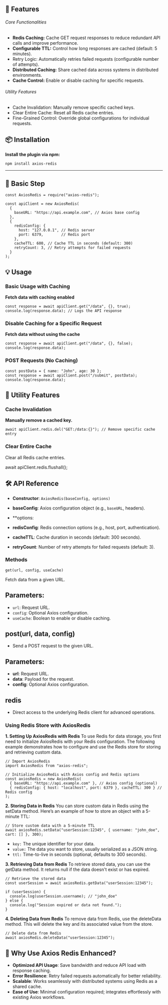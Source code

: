 ## 🚀 Features
###### Core Functionalities
- **Redis Caching:** Cache GET request responses to reduce redundant API calls and improve performance.
- **Configurable TTL:** Control how long responses are cached (default: 5 minutes).
- Retry Logic: Automatically retries failed requests (configurable number of attempts).
- **Distributed Caching:** Share cached data across systems in distributed environments.
- **Cache Control:** Enable or disable caching for specific requests.

###### Utility Features
- Cache Invalidation: Manually remove specific cached keys.
- Clear Entire Cache: Reset all Redis cache entries.
- Fine-Grained Control: Override global configurations for individual requests.

## 📦 Installation
**Install the plugin via npm:**



    npm install axios-redis

---

## 🚀 **Basic Step**


    const AxiosRedis = require("axios-redis");
    
    const apiClient = new AxiosRedis(
      {
        baseURL: "https://api.example.com", // Axios base config
      },
      {
        redisConfig: {
          host: "127.0.0.1", // Redis server
          port: 6379,        // Redis port
        },
        cacheTTL: 600, // Cache TTL in seconds (default: 300)
        retryCount: 3, // Retry attempts for failed requests
      }
    );


## 💡 **Usage**

### Basic Usage with Caching

**Fetch data with caching enabled**


    const response = await apiClient.get("/data", {}, true);
    console.log(response.data); // Logs the API response


### Disable Caching for a Specific Request

**Fetch data without using the cache**


    const response = await apiClient.get("/data", {}, false);
    console.log(response.data);


### POST Requests (No Caching)



    const postData = { name: "John", age: 30 };
    const response = await apiClient.post("/submit", postData);
    console.log(response.data);


## 🔧 **Utility Features**

### Cache Invalidation
**Manually remove a cached key.**


    await apiClient.redis.del("GET:/data:{}"); // Remove specific cache entry

### Clear Entire Cache
Clear all Redis cache entries.

await apiClient.redis.flushall();




## 🛠 API Reference
- **Constructor**: `AxiosRedis(baseConfig, options)`
 - **baseConfig**: Axios configuration object (e.g., `baseURL`, headers).

 - **options:
 - **redisConfig**: Redis connection options (e.g., host, port, authentication).
 - **cacheTTL**: Cache duration in seconds (default: 300 seconds).
 - **retryCount**: Number of retry attempts for failed requests (default: 3).

### Methods

 

    get(url, config, useCache)
 Fetch data from a given URL.

## Parameters:
   - `url`: Request URL.
   - `config`: Optional Axios configuration.
   - `useCache`: Boolean to enable or disable caching.

## **post(url, data, config)**

 - Send a POST request to the given URL.
 
## Parameters:
   - **url**: Request URL.
   - **data**: Payload for the request.
   - **config**: Optional Axios configuration.

## redis

 - Direct access to the underlying Redis client for advanced operations.

### Using Redis Store with AxiosRedis
**1. Setting Up AxiosRedis with Redis**
To use Redis for data storage, you first need to initialize AxiosRedis with your Redis configuration. The following example demonstrates how to configure and use the Redis store for storing and retrieving custom data.



    // Import AxiosRedis
    import AxiosRedis from "axios-redis";
    
    // Initialize AxiosRedis with Axios config and Redis options
    const axiosRedis = new AxiosRedis(
      { baseURL: "https://api.example.com" }, // Axios config (optional)
      { redisConfig: { host: "localhost", port: 6379 }, cacheTTL: 300 } // Redis config
    );
	

**2. Storing Data in Redis**
You can store custom data in Redis using the setData method. Here’s an example of how to store an object with a 5-minute TTL:




    // Store custom data with a 5-minute TTL
    await axiosRedis.setData("userSession:12345", { username: "john_doe", cart: [] }, 300);

- `key:` The unique identifier for your data.
- `value:` The data you want to store, usually serialized as a JSON string.
- `ttl:` Time-to-live in seconds (optional, defaults to 300 seconds).

**3. Retrieving Data from Redis**
To retrieve stored data, you can use the getData method. It returns null if the data doesn't exist or has expired.




    // Retrieve the stored data
    const userSession = await axiosRedis.getData("userSession:12345");
    
    if (userSession) {
      console.log(userSession.username); // "john_doe"
    } else {
      console.log("Session expired or data not found.");
    }

**4. Deleting Data from Redis**
To remove data from Redis, use the deleteData method. This will delete the key and its associated value from the store.




    // Delete data from Redis
    await axiosRedis.deleteData("userSession:12345");


## 🌟 Why Use Axios Redis Enhanced?
- **Optimized API Usage**: Save bandwidth and reduce API load with response caching.
- **Error Resilience**: Retry failed requests automatically for better reliability.
- **Scalable**: Works seamlessly with distributed systems using Redis as a shared cache.
- **Ease of Use**: Minimal configuration required; integrates effortlessly with existing Axios workflows.
